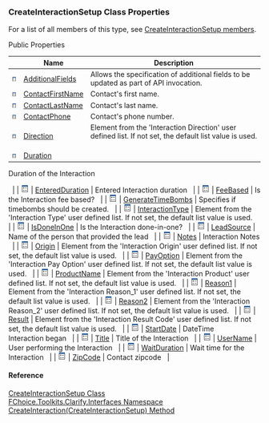 ﻿### CreateInteractionSetup Class Properties

For a list of all members of this type, see [CreateInteractionSetup members](FChoice.Toolkits.Clarify~FChoice.Toolkits.Clarify.Interfaces.CreateInteractionSetup_members.md).

Public Properties

|   | Name | Description |
| --- | --- | --- |
| ![Public Property](dotnetimages/publicProperty.png) | [AdditionalFields](FChoice.Toolkits.Clarify~FChoice.Toolkits.Clarify.Interfaces.CreateInteractionSetup~AdditionalFields.md) | Allows the specification of additional fields to be updated as part of API invocation.   |
| ![Public Property](dotnetimages/publicProperty.png) | [ContactFirstName](FChoice.Toolkits.Clarify~FChoice.Toolkits.Clarify.Interfaces.CreateInteractionSetup~ContactFirstName.md) | Contact's first name.   |
| ![Public Property](dotnetimages/publicProperty.png) | [ContactLastName](FChoice.Toolkits.Clarify~FChoice.Toolkits.Clarify.Interfaces.CreateInteractionSetup~ContactLastName.md) | Contact's last name.   |
| ![Public Property](dotnetimages/publicProperty.png) | [ContactPhone](FChoice.Toolkits.Clarify~FChoice.Toolkits.Clarify.Interfaces.CreateInteractionSetup~ContactPhone.md) | Contact's phone number.   |
| ![Public Property](dotnetimages/publicProperty.png) | [Direction](FChoice.Toolkits.Clarify~FChoice.Toolkits.Clarify.Interfaces.CreateInteractionSetup~Direction.md) | Element from the 'Interaction Direction' user defined list. If not set, the default list value is used.   |
| ![Public Property](dotnetimages/publicProperty.png) | [Duration](FChoice.Toolkits.Clarify~FChoice.Toolkits.Clarify.Interfaces.CreateInteractionSetup~Duration.md) | 
Duration of the Interaction

  |
| ![Public Property](dotnetimages/publicProperty.png) | [EnteredDuration](FChoice.Toolkits.Clarify~FChoice.Toolkits.Clarify.Interfaces.CreateInteractionSetup~EnteredDuration.md) | Entered Interaction duration   |
| ![Public Property](dotnetimages/publicProperty.png) | [FeeBased](FChoice.Toolkits.Clarify~FChoice.Toolkits.Clarify.Interfaces.CreateInteractionSetup~FeeBased.md) | Is the Interaction fee based?   |
| ![Public Property](dotnetimages/publicProperty.png) | [GenerateTimeBombs](FChoice.Toolkits.Clarify~FChoice.Toolkits.Clarify.Interfaces.CreateInteractionSetup~GenerateTimeBombs.md) | Specifies if timebombs should be created.   |
| ![Public Property](dotnetimages/publicProperty.png) | [InteractionType](FChoice.Toolkits.Clarify~FChoice.Toolkits.Clarify.Interfaces.CreateInteractionSetup~InteractionType.md) | Element from the 'Interaction Type' user defined list. If not set, the default list value is used.   |
| ![Public Property](dotnetimages/publicProperty.png) | [IsDoneInOne](FChoice.Toolkits.Clarify~FChoice.Toolkits.Clarify.Interfaces.CreateInteractionSetup~IsDoneInOne.md) | Is the Interaction done-in-one?   |
| ![Public Property](dotnetimages/publicProperty.png) | [LeadSource](FChoice.Toolkits.Clarify~FChoice.Toolkits.Clarify.Interfaces.CreateInteractionSetup~LeadSource.md) | Name of the person that provided the lead   |
| ![Public Property](dotnetimages/publicProperty.png) | [Notes](FChoice.Toolkits.Clarify~FChoice.Toolkits.Clarify.Interfaces.CreateInteractionSetup~Notes.md) | Interaction Notes   |
| ![Public Property](dotnetimages/publicProperty.png) | [Origin](FChoice.Toolkits.Clarify~FChoice.Toolkits.Clarify.Interfaces.CreateInteractionSetup~Origin.md) | Element from the 'Interaction Origin' user defined list. If not set, the default list value is used.   |
| ![Public Property](dotnetimages/publicProperty.png) | [PayOption](FChoice.Toolkits.Clarify~FChoice.Toolkits.Clarify.Interfaces.CreateInteractionSetup~PayOption.md) | Element from the 'Interaction Pay Option' user defined list. If not set, the default list value is used.   |
| ![Public Property](dotnetimages/publicProperty.png) | [ProductName](FChoice.Toolkits.Clarify~FChoice.Toolkits.Clarify.Interfaces.CreateInteractionSetup~ProductName.md) | Element from the 'Interaction Product' user defined list. If not set, the default list value is used.   |
| ![Public Property](dotnetimages/publicProperty.png) | [Reason1](FChoice.Toolkits.Clarify~FChoice.Toolkits.Clarify.Interfaces.CreateInteractionSetup~Reason1.md) | Element from the 'Interaction Reason_1' user defined list. If not set, the default list value is used.   |
| ![Public Property](dotnetimages/publicProperty.png) | [Reason2](FChoice.Toolkits.Clarify~FChoice.Toolkits.Clarify.Interfaces.CreateInteractionSetup~Reason2.md) | Element from the 'Interaction Reason_2' user defined list. If not set, the default list value is used.   |
| ![Public Property](dotnetimages/publicProperty.png) | [Result](FChoice.Toolkits.Clarify~FChoice.Toolkits.Clarify.Interfaces.CreateInteractionSetup~Result.md) | Element from the 'Interaction Result Code' user defined list. If not set, the default list value is used.   |
| ![Public Property](dotnetimages/publicProperty.png) | [StartDate](FChoice.Toolkits.Clarify~FChoice.Toolkits.Clarify.Interfaces.CreateInteractionSetup~StartDate.md) | DateTime Interaction began   |
| ![Public Property](dotnetimages/publicProperty.png) | [Title](FChoice.Toolkits.Clarify~FChoice.Toolkits.Clarify.Interfaces.CreateInteractionSetup~Title.md) | Title of the Interaction   |
| ![Public Property](dotnetimages/publicProperty.png) | [UserName](FChoice.Toolkits.Clarify~FChoice.Toolkits.Clarify.Interfaces.CreateInteractionSetup~UserName.md) | User performing the Interaction   |
| ![Public Property](dotnetimages/publicProperty.png) | [WaitDuration](FChoice.Toolkits.Clarify~FChoice.Toolkits.Clarify.Interfaces.CreateInteractionSetup~WaitDuration.md) | Wait time for the Interaction   |
| ![Public Property](dotnetimages/publicProperty.png) | [ZipCode](FChoice.Toolkits.Clarify~FChoice.Toolkits.Clarify.Interfaces.CreateInteractionSetup~ZipCode.md) | Contact zipcode   |





#### Reference

[CreateInteractionSetup Class](FChoice.Toolkits.Clarify~FChoice.Toolkits.Clarify.Interfaces.CreateInteractionSetup.md)  
[FChoice.Toolkits.Clarify.Interfaces Namespace](FChoice.Toolkits.Clarify~FChoice.Toolkits.Clarify.Interfaces_namespace.md)  
[CreateInteraction(CreateInteractionSetup) Method](FChoice.Toolkits.Clarify~FChoice.Toolkits.Clarify.Interfaces.InterfacesToolkit~CreateInteraction(CreateInteractionSetup).md)